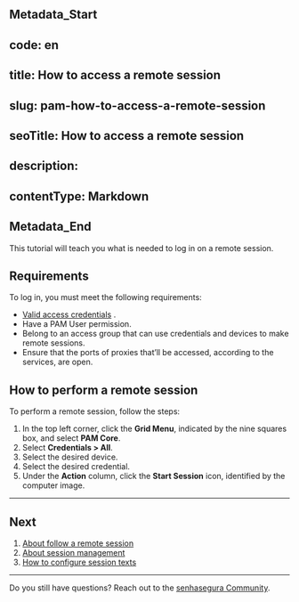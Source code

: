 ## Metadata_Start 
## code: en
## title: How to access a remote session 
## slug: pam-how-to-access-a-remote-session 
## seoTitle: How to access a remote session 
## description:  
## contentType: Markdown 
## Metadata_End
This tutorial will teach you what is needed to log in on a remote session.

## **Requirements**

To log in, you must meet the following requirements:

* [Valid access credentials](/v3-32/docs/pam-credentials) .
* Have a PAM User permission.
* Belong to an access group that can use credentials and devices to make remote sessions.
* Ensure that the ports of proxies that’ll be accessed, according to the services, are open.

## How to perform a remote session

To perform a remote session, follow the steps:

1. In the top left corner, click the **Grid Menu**, indicated by the nine squares box, and select **PAM Core**.
2. Select **Credentials > All**.
3. Select the desired device.
4. Select the desired credential.
5. Under the **Action** column, click the **Start Session** icon, identified by the computer image.

***

## Next
1. [About follow a remote session](/v3-32/docs/pam-how-to-follow-a-session-in-progress)
2. [About session management](/v3-32/docs/about-managing-a-session)
3. [How to configure session texts](/v3-32/docs/pam-how-to-configure-session-texts)

***

Do you still have questions? Reach out to the [senhasegura Community](https://community.senhasegura.io/).